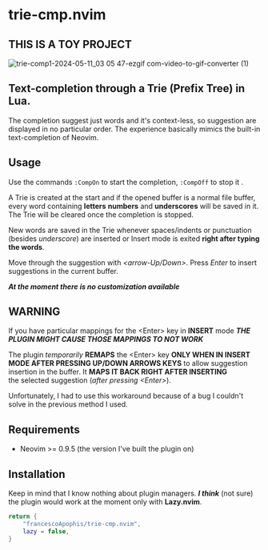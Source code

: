 # trie-cmp.nvim 

## **THIS IS A TOY PROJECT**

![trie-comp1-2024-05-11_03 05 47-ezgif com-video-to-gif-converter (1)](https://github.com/francescoApophis/trie-cmp.nvim/assets/111281477/df24839f-a3db-4948-b3c5-5b4f252ede04)


## Text-completion through a Trie (Prefix Tree) in Lua.
The completion suggest just words and it's context-less, so suggestion are 
displayed in no particular order.
The experience basically mimics the built-in text-completion of Neovim.  


## Usage
Use the commands ```:CompOn``` to start the completion, ```:CompOff``` to stop it .

A Trie is created at the start and if the opened buffer 
is a normal file buffer, every word containing **letters** **numbers** and **underscores** 
will be saved in it. The Trie will be cleared once the completion is stopped. 

New words are saved in the Trie whenever spaces/indents or punctuation (besides *underscore*) are inserted or 
Insert mode is exited **right after typing the words**.

Move through the suggestion with *<arrow-Up/Down>*. Press *Enter* to insert suggestions in the current
buffer.

***At the moment there is no customization available***

## WARNING
If you have particular mappings for the \<Enter\> key in **INSERT** mode ***THE PLUGIN MIGHT CAUSE THOSE
MAPPINGS TO NOT WORK***

The plugin *temporarily* **REMAPS** the \<Enter\> key **ONLY WHEN IN INSERT MODE AFTER PRESSING 
UP/DOWN ARROWS KEYS** to allow suggestion insertion in the buffer. It **MAPS IT BACK RIGHT AFTER INSERTING**  
the selected suggestion (*after pressing \<Enter\>*).

Unfortunately, I had to use this workaround because of a bug I couldn't solve 
in the previous method I used.

## Requirements
- Neovim >= 0.9.5 (the version I've built the plugin on)

## Installation 
Keep in mind that I know nothing about plugin managers. ***I think*** (not sure)
the plugin  would work at the moment only with **Lazy.nvim**. 

```lua
return {
    "francescoApophis/trie-cmp.nvim",
    lazy = false,
}
```






